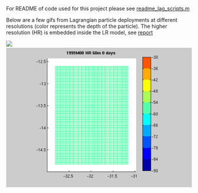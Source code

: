 For README of code used for this project please see [readme_lag_scripts.m](./readme_lag_scripts.m)

Below are a few gifs from Lagrangian particle deployments at different resolutions (color represents the depth of the particle). The higher resolution (HR) is embedded inside the LR model, see [report](../Lagrangian_report.pdf)

![](./3d_1999M08_13.gif)
![](./3d_1999M08_33.gif)
